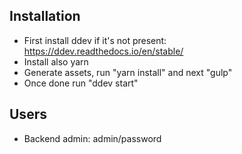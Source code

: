 
Installation
--------------
  * First install ddev if it's not present: https://ddev.readthedocs.io/en/stable/
  * Install also yarn
  * Generate assets, run "yarn install" and next "gulp"
  * Once done run "ddev start"

Users
--------------
 * Backend admin: admin/password
